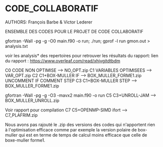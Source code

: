 # CODE_COLLABORATIF
AUTHORS: François Barbe & Victor Lederer

ENSEMBLE DES CODES POUR LE PROJET DE CODE COLLABORATIF

gfortran -Wall  -pg -g -O0 main.f90 -o run;
./run;
gprof -l run gmon.out  > analysis.txt

voir les analysis* des repertoires pour retrouver les résultats du rapport:
lien du rapport : https://www.overleaf.com/read/xhjvgjtdtbdm

C0 CODE NON OPTIMISE    --> NO_OPT.zip
C1 VARIABLES OPTIMISEES --> VAR_OPT.zip
C2 C1+BOX-MULLER IF     --> BOX_MULLER_FORME1.zip UNCOMMENT IF COMMENT STEP
C3 C1+BOX-MULLER STEP   --> BOX_MULLER_FORME1.zip

gfortran -Wall  -pg -g -O3 -mavx2 main.f90 -o run
C5 C3+UNROLL-JAM        --> BOX_MULLER_UNROLL.zip

Voir rapport pour compilation
C7 C5+OPENMP-SIMD ifort --> C7_PLAFRIM.zip

Nous avons pas rajouté le .zip des versions des codes qui n'apportent rien à l'optimisation
efficace comme par exemple la version polaire de box-muller qui est en terme de temps de
calcul moins efficace que celle de boxe-muller forme1.

